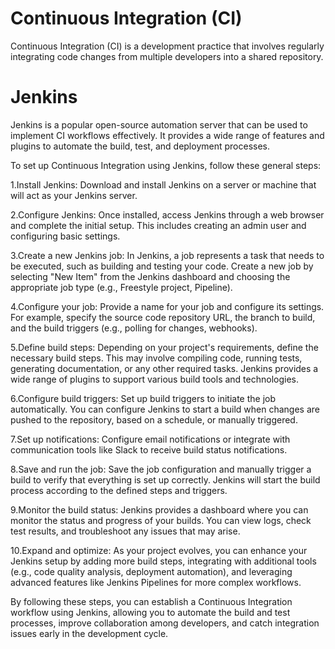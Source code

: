 # Continuous Integration (CI)
Continuous Integration (CI) is a development practice that involves regularly integrating code changes from multiple developers into a shared repository.
# Jenkins 
Jenkins is a popular open-source automation server that can be used to implement CI workflows effectively. It provides a wide range of features and plugins to automate the build, test, and deployment processes.

To set up Continuous Integration using Jenkins, follow these general steps:

1.Install Jenkins: Download and install Jenkins on a server or machine that will act as your Jenkins server.

2.Configure Jenkins: Once installed, access Jenkins through a web browser and complete the initial setup. This includes creating an admin user and configuring basic settings.

3.Create a new Jenkins job: In Jenkins, a job represents a task that needs to be executed, such as building and testing your code. Create a new job by selecting "New Item" from the Jenkins dashboard and choosing the appropriate job type (e.g., Freestyle project, Pipeline).

4.Configure your job: Provide a name for your job and configure its settings. For example, specify the source code repository URL, the branch to build, and the build triggers (e.g., polling for changes, webhooks).

5.Define build steps: Depending on your project's requirements, define the necessary build steps. This may involve compiling code, running tests, generating documentation, or any other required tasks. Jenkins provides a wide range of plugins to support various build tools and technologies.

6.Configure build triggers: Set up build triggers to initiate the job automatically. You can configure Jenkins to start a build when changes are pushed to the repository, based on a schedule, or manually triggered.

7.Set up notifications: Configure email notifications or integrate with communication tools like Slack to receive build status notifications.

8.Save and run the job: Save the job configuration and manually trigger a build to verify that everything is set up correctly. Jenkins will start the build process according to the defined steps and triggers.

9.Monitor the build status: Jenkins provides a dashboard where you can monitor the status and progress of your builds. You can view logs, check test results, and troubleshoot any issues that may arise.

10.Expand and optimize: As your project evolves, you can enhance your Jenkins setup by adding more build steps, integrating with additional tools (e.g., code quality analysis, deployment automation), and leveraging advanced features like Jenkins Pipelines for more complex workflows.

By following these steps, you can establish a Continuous Integration workflow using Jenkins, allowing you to automate the build and test processes, improve collaboration among developers, and catch integration issues early in the development cycle.




